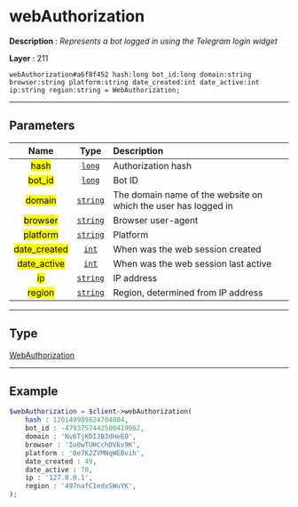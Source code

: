 # webAuthorization

**Description** : *Represents a bot logged in using the Telegram login widget*

**Layer** : 211

```tl
webAuthorization#a6f8f452 hash:long bot_id:long domain:string browser:string platform:string date_created:int date_active:int ip:string region:string = WebAuthorization;
```

---

## Parameters

| Name | Type | Description |
| :---: | :---: | :--- |
| <mark>hash</mark> | [`long`](type/long) | Authorization hash |
| <mark>bot_id</mark> | [`long`](type/long) | Bot ID |
| <mark>domain</mark> | [`string`](type/string) | The domain name of the website on which the user has logged in |
| <mark>browser</mark> | [`string`](type/string) | Browser user-agent |
| <mark>platform</mark> | [`string`](type/string) | Platform |
| <mark>date_created</mark> | [`int`](type/int) | When was the web session created |
| <mark>date_active</mark> | [`int`](type/int) | When was the web session last active |
| <mark>ip</mark> | [`string`](type/string) | IP address |
| <mark>region</mark> | [`string`](type/string) | Region, determined from IP address |

---

## Type

[WebAuthorization](type/WebAuthorization)

---

## Example

```php
$webAuthorization = $client->webAuthorization(
	hash : 120149989824704804,
	bot_id : -4793757442500419062,
	domain : 'Nv6TjKDIJB3dHeEO',
	browser : 'Io0wTUHCchDVkv9K',
	platform : '0e7K2ZVMNqWEBvih',
	date_created : 49,
	date_active : 70,
	ip : '127.0.0.1',
	region : '497nafC1edvSWuYK',
);
```